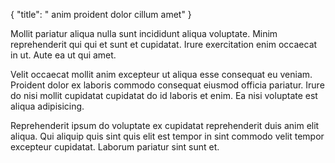 {
  "title": " anim proident dolor cillum amet"
}

Mollit pariatur aliqua nulla sunt incididunt aliqua voluptate. Minim reprehenderit qui qui et sunt et cupidatat. Irure exercitation enim occaecat in ut. Aute ea ut qui amet.

Velit occaecat mollit anim excepteur ut aliqua esse consequat eu veniam. Proident dolor ex laboris commodo consequat eiusmod officia pariatur. Irure do nisi mollit cupidatat cupidatat do id laboris et enim. Ea nisi voluptate est aliqua adipisicing.

Reprehenderit ipsum do voluptate ex cupidatat reprehenderit duis anim elit aliqua. Qui aliquip quis sint quis elit est tempor in sint commodo velit tempor excepteur cupidatat. Laborum pariatur sint sunt et.